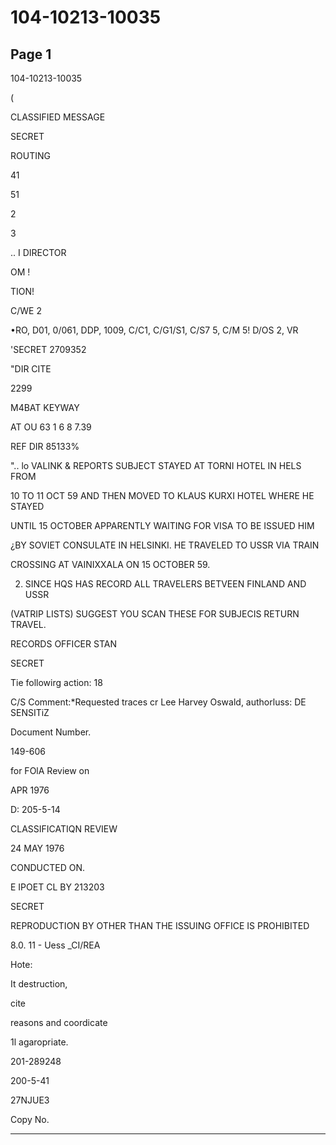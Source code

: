 # 104-10213-10035

## Page 1

104-10213-10035

(

CLASSIFIED MESSAGE

SECRET

ROUTING

41

51

2

3

.. I DIRECTOR

OM !

TION!

C/WE 2

•RO, D01, 0/061, DDP, 1009, C/C1, C/G1/S1, C/S7 5, C/M 5! D/OS 2, VR

'SECRET 2709352

"DIR CITE

2299

M4BAT KEYWAY

AT OU 63 1 6 8 7.39

REF DIR 85133%

".. lo VALINK & REPORTS SUBJECT STAYED AT TORNI HOTEL IN HELS FROM

10 TO 11 OCT 59 AND THEN MOVED TO KLAUS KURXI HOTEL WHERE HE STAYED

UNTIL 15 OCTOBER APPARENTLY WAITING FOR VISA TO BE ISSUED HIM

¿BY SOVIET CONSULATE IN HELSINKI. HE TRAVELED TO USSR VIA TRAIN

CROSSING AT VAINIXXALA ON 15 OCTOBER 59.

2. SINCE HQS HAS RECORD ALL TRAVELERS BETVEEN FINLAND AND USSR

(VATRIP LISTS) SUGGEST YOU SCAN THESE FOR SUBJECIS RETURN TRAVEL.

RECORDS OFFICER STAN

SECRET

Tie followirg action: 18

C/S Comment:*Requested traces cr Lee Harvey Oswald, authorluss: DE SENSITiZ

Document Number.

149-606

for FOlA Review on

APR 1976

D: 205-5-14

CLASSIFICATIQN REVIEW

24 MAY 1976

CONDUCTED ON.

E IPOET CL BY 213203

SECRET

REPRODUCTION BY OTHER THAN THE ISSUING OFFICE IS PROHIBITED

8.0. 11 - Uess _CI/REA

Hote:

It destruction,

cite

reasons and coordicate

1l agaropriate.

201-289248

200-5-41

27NJUE3

Copy No.

---

